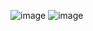 ![image](https://user-images.githubusercontent.com/102674044/230716524-999f389c-30d8-4da7-bf44-1c05dad0e6da.png)
![image](https://user-images.githubusercontent.com/102674044/230716564-697121cc-6067-42f0-9219-6d8103024d10.png)
